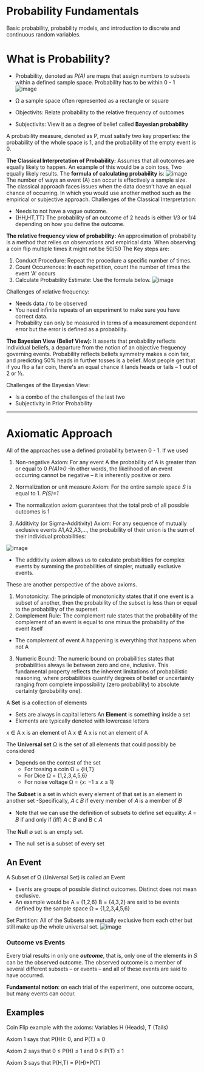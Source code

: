 # Probability Fundamentals 
Basic probability, probability models, and introduction to discrete and continuous random variables.

# What is Probability?
- Probability, denoted as *P(A)* are maps that assign numbers to subsets within a defined sample space. Probability has to be within 0 - 1 
![image](https://github.com/user-attachments/assets/853750dc-b70a-4f25-87de-9a0c3134fe60)

- Ω a sample space often represented as a rectangle or square
- Objectivits: Relate probability to the relative frequency of outcomes
- Subjectivits: View it as a degree of belief called **Bayesian probability**

 A probability measure, denoted as P, must satisfy two key properties: the probability of the whole space is 1, and the probability of the empty event is 0.

**The Classical Interpretation of Probability:** Assumes that all outcomes are equally likely to happen. An example of this would be a coin toss. Two equally likely results. The **formula of calculating probability** is: 
![image](https://github.com/user-attachments/assets/41a5137c-da95-4dc0-a4c8-f54d63a91225)
The number of ways an event (A) can occur is effectively a sample size. The classical approach faces issues when the data doesn't have an equal chance of occurring. In which you would use another method such as the empirical or subjective approach. 
Challenges of the Classical Interpretation:
- Needs to not have a vague outcome.
- {HH,HT,TT} The probability of an outcome of 2 heads is either 1/3 or 1/4 depending on how you define the outcome.

**The relative frequency view of probability:** An approximation of probability is a method that relies on observations and empirical data. When observing a coin flip multiple times it might not be 50/50
The Key steps are:
1. Conduct Procedure: Repeat the procedure a specific number of times.
2. Count Occurrences: In each repetition, count the number of times the event 'A' occurs
3. Calculate Probability Estimate: Use the formula below.
![image](https://github.com/user-attachments/assets/e4117944-013a-45a0-960f-dfabc51ec777)

Challenges of relative frequency:
- Needs data / to be observed
- You need infinite repeats of an experiment to make sure you have correct data.
- Probability can only be measured in terms of a measurement dependent error but the error is defined as a probability.
  
**The Bayesian View (Belief View):** 
It asserts that probability reflects individual beliefs, a departure from the notion of an objective frequency governing events. Probability reflects beliefs symmetry makes a coin fair, and predicting 50% heads in further tosses is a belief. Most people get that if you flip a fair coin, there's an equal chance it lands heads or tails – 1 out of 2 or ½.

Challenges of the Bayesian View:
- Is a combo of the challenges of the last two
- Subjectivity in Prior Probability
---
# Axiomatic Approach
All of the approaches use a defined probability between 0 - 1.
If we used 

1. Non-negative Axiom: For any event A the probability of A is greater than or equal to 0 *P(A)≥0*
 -In other words, the likelihood of an event occurring cannot be negative – it is inherently positive or zero.

2. Normalization or unit measure Axiom: For the entire sample space *S* is equal to 1. *P(S)=1*
 - The normalization axiom guarantees that the total prob of all possible outcomes is 1

3. Additivity (or Sigma-Additivity) Axiom: For any sequence of mutually exclusive events A1,A2,A3,..., the probability of their union is the sum of their individual probabilities:
   
![image](https://github.com/user-attachments/assets/071fd805-c89f-4e42-a5f7-2ecb64890ea2)

 - The additivity axiom allows us to calculate probabilities for complex events by summing the probabilities of simpler, mutually exclusive events.

These are another perspective of the above axioms. 

1. Monotonicity: The principle of monotonicity states that if one event is a subset of another, then the probability of the subset is less than or equal to the probability of the superset.
2. Complement Rule: The complement rule states that the probability of the complement of an event is equal to one minus the probability of the event itself
 - The complement of event A happening is everything that happens when not A
3. Numeric Bound: The numeric bound on probabilities states that probabilities always lie between zero and one, inclusive. This fundamental property reflects the inherent limitations of probabilistic reasoning, where probabilities quantify degrees of belief or uncertainty ranging from complete impossibility (zero probability) to absolute certainty (probability one).

A **Set** is a collection of elements
 - Sets are always in capital letters
An **Element** is something inside a set
 - Elements are typically denoted with lowercase letters

x ∈ A x is an element of A 
x ∉ A x is not an element of A

The **Universal set** Ω is the set of all elements that could possibly be considered
 - Depends on the contest of the set
   - For tossing a coin Ω = {H,T}
   - For Dice Ω = {1,2,3,4,5,6}
   - For noise voltage Ω = {𝑥: −1 ≤ 𝑥 ≤ 1}

The **Subset** is a set in which every element of that set is an element in another set
 -Specifically, 𝐴 ⊂ 𝐵 if every member of 𝐴 is a member of 𝐵
  - Note that we can use the definition of subsets to define set equality: 𝐴 = 𝐵 if and only if (iff) 𝐴 ⊂ 𝐵 and B ⊂ 𝐴

The **Null** ∅ set is an empty set.
 - The null set is a subset of every set

## An Event

A Subset of Ω (Universal Set) is called an Event
- Events are groups of possible distinct outcomes. Distinct does not mean exclusive.
 - An example would be A = {1,2,6} B = {4,3,2} are said to be events defined by the sample space Ω = {1,2,3,4,5,6}

Set Partition: All of the Subsets are mutually exclusive from each other but still make up the whole universal set. 
![image](https://github.com/user-attachments/assets/5f61eb51-f2a0-4113-9d5b-ece8f293b8a0)

### Outcome vs Events

Every trial results in only one ***outcome***, that is, only one of the
elements in 𝑆 can be the observed outcome. The observed outcome is a member of several different
subsets – or events – and all of these events are said to have
occurred.

**Fundamental notion**: on each trial of the experiment, one
outcome occurs, but many events can occur. 




























## Examples
Coin Flip example with the axioms:
Variables H (Heads), T (Tails)

Axiom 1 says that P(H)≥ 0, and P(T) ≥ 0 

Axiom 2 says that 0 ≤ P(H) ≤ 1 and  0 ≤ P(T) ≤ 1

Axiom 3 says that P(H,T) = P(H)+P(T)


